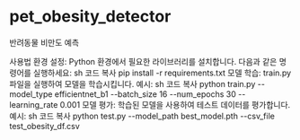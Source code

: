 # pet_obesity_detector
반려동물 비만도 예측


사용법
환경 설정:
Python 환경에서 필요한 라이브러리를 설치합니다. 다음과 같은 명령어를 실행하세요:
sh
코드 복사
pip install -r requirements.txt
모델 학습:
train.py 파일을 실행하여 모델을 학습시킵니다. 예시:
sh
코드 복사
python train.py --model_type efficientnet_b1 --batch_size 16 --num_epochs 30 --learning_rate 0.001
모델 평가:
학습된 모델을 사용하여 테스트 데이터를 평가합니다. 예시:
sh
코드 복사
python test.py --model_path best_model.pth --csv_file test_obesity_df.csv
